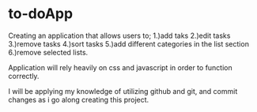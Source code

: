 # to-doApp

Creating an application that allows users to;
        1.)add taks
        2.)edit tasks
        3.)remove tasks
        4.)sort tasks
        5.)add different categories in the list section
        6.)remove selected lists.

Application will rely heavily on css and javascript in order to function correctly.

I will be applying my knowledge of utilizing github and git, and commit changes as i go along creating this project.
